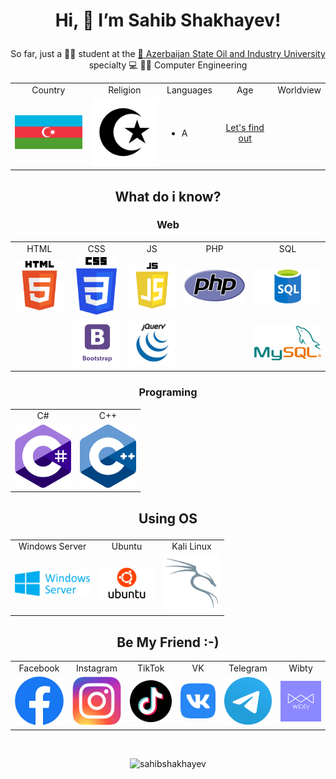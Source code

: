 # <p align="center">Hi, 👋 I’m  Sahib Shakhayev!</p>
  
<p align="center">So far, just a 👨‍🎓 student at the <a href="http://asoiu.edu.az/en"> 🏫 Azerbaijan State Oil and Industry University</a> specialty 💻 👷‍♂️ Computer Engineering</p>


<div align="center"> 
<table>
  <tr>
  <td align="center">Country</td>
   <td align="center">Religion</td>
   <td align="center">Languages</td>
   <td align="center">Age</td>
   <td align="center">Worldview</td>
  </tr>
  <td align="center"><a href="https://en.wikipedia.org/wiki/Azerbaijan"><img src="me/azerbaijan.png" width="120" /></a></td>
   <td align="center"><a href="https://en.wikipedia.org/wiki/Islam"><img src="me/islam.png" width="120" /></a></td>
   <td>
  <ul>
 <li>A</li>  
</ul>
</td>
  <td align="center"><a href="https://sahibshakhayev.me/age">Let's find out</a></td>
   <td align="center"></td>
  </table



</div>

    
## <p align="center">What do i know?</p>
### <p align="center">Web</p>
<div align="center"> 
 <table>
 <tr>
   <td align="center">HTML</td>
   <td align="center">CSS</td>
   <td align="center">JS</td>
   <td align="center">PHP</td>
   <td align="center">SQL</td>
   </tr>
<tr>
  <td><img src="html.png" width="90"/></td>
  <td align="center"><img src="css.png" width="65"/></td>
  <td><img src="js.png" width="90"/></td>
  <td><img src="PHP.png" width="120" /></td>
  <td><img src="sql.png" width="130" /></td>
 </tr>
   
   <tr>
     <td></td>
     <td><img src="bootstrap.png" width="90" /></td>
     <td><img src="jquery.png" width="90"  /></td>
     <td></td>
     <td><img src="mysql.png" width="130" /></td>
   
   </tr>
   
  </table>
 </div>  

### <p align="center">Programing</p>
<div align="center"> 
 <table>
 <tr>
   <td align="center">C#</td>  
   <td align="center">C++</td>
   </tr> 
   <tr>
     <td><img src="c_sharp.png" width="90"/></td>
     <td><img src="c++.svg" width="90"/></td>
   
   </tr>  
     
  </table>
  
  </div>
  
  ## <p align="center">Using OS</p>
  <div align="center"> 
 <table>
 <tr>
   <td align="center">Windows Server</td>  
   <td align="center">Ubuntu</td>
   <td align="center">Kali Linux</td>
   </tr> 
   <tr>
     <td><img src="windows-server.png" width="120"/></td>
     <td><img src="ubuntu.png" width="90"/></td>
     <td><img src="kali-linux.png" width="90"/></td>
   </tr>  
     
  </table>
  
  </div>
  <h2 align="center">Be My Friend :-)</h2>
  
  <div align="center"> 
 <table>
 <tr>
   <td align="center">Facebook</td>  
   <td align="center">Instagram</td>
   <td align="center">TikTok</td>
   <td align="center">VK</td>
   <td align="center">Telegram</td>
   <td align="center">Wibty</td>
   </tr> 
   <tr>
     <td><a href="https://www.facebook.com/sahib.shaxayev"><img src="social/facebook.png" width="90"/></a></td>
     <td><a href="https://www.instagram.com/sahib.shakhayev"><img src="social/instagram.png" width="90"/></a></td>
     <td><a href="https://www.tiktok.com/@sahibshakhayev"><img src="social/tiktok.png" width="90"/></a></td>
     <td><a href="https://vk.com/sahibshakhayev"><img src="social/vk.png" width="90"/></a></td>
     <td><img src="social/telegram.png" width="90"/></td>
      <td><img src="social/wibty.png" width="90"/></td>
   </tr>  
     
  </table>
</div>
<br>
  <p align="center"> <img src=https://github-readme-stats.vercel.app/api?username=sahibshakhayev&show_icons=true&theme=tokyonight alt=sahibshakhayev /> </p>
  

